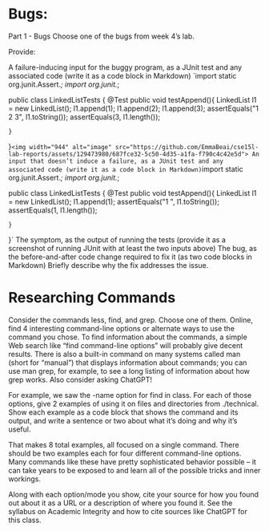 # Bugs:
Part 1 - Bugs
Choose one of the bugs from week 4’s lab.

Provide:

A failure-inducing input for the buggy program, as a JUnit test and any associated code (write it as a code block in Markdown)
`import static org.junit.Assert.*;
import org.junit.*;

public class LinkedListTests {
	@Test
    public void testAppend(){
        LinkedList l1 = new LinkedList();
        l1.append(1);
        l1.append(2);
        l1.append(3);
        assertEquals("1 2 3", l1.toString());
        assertEquals(3, l1.length());

    }
}`
<img width="944" alt="image" src="https://github.com/EmmaBeai/cse15l-lab-reports/assets/129473980/687fce32-5c50-4d35-a1fa-f790c4c42e5d">
An input that doesn’t induce a failure, as a JUnit test and any associated code (write it as a code block in Markdown)
`import static org.junit.Assert.*;
import org.junit.*;

public class LinkedListTests {
	@Test
    public void testAppend(){
        LinkedList l1 = new LinkedList();
        l1.append(1);
        assertEquals("1 ", l1.toString());
        assertEquals(1, l1.length());

    }
}`
The symptom, as the output of running the tests (provide it as a screenshot of running JUnit with at least the two inputs above)
The bug, as the before-and-after code change required to fix it (as two code blocks in Markdown)
Briefly describe why the fix addresses the issue.




# Researching Commands
Consider the commands less, find, and grep. Choose one of them. Online, find 4 interesting command-line options or alternate ways to use the command you chose. To find information about the commands, a simple Web search like “find command-line options” will probably give decent results. There is also a built-in command on many systems called man (short for “manual”) that displays information about commands; you can use man grep, for example, to see a long listing of information about how grep works. Also consider asking ChatGPT!

For example, we saw the -name option for find in class. For each of those options, give 2 examples of using it on files and directories from ./technical. Show each example as a code block that shows the command and its output, and write a sentence or two about what it’s doing and why it’s useful.

That makes 8 total examples, all focused on a single command. There should be two examples each for four different command-line options. Many commands like these have pretty sophisticated behavior possible – it can take years to be exposed to and learn all of the possible tricks and inner workings.

Along with each option/mode you show, cite your source for how you found out about it as a URL or a description of where you found it. See the syllabus on Academic Integrity and how to cite sources like ChatGPT for this class.
